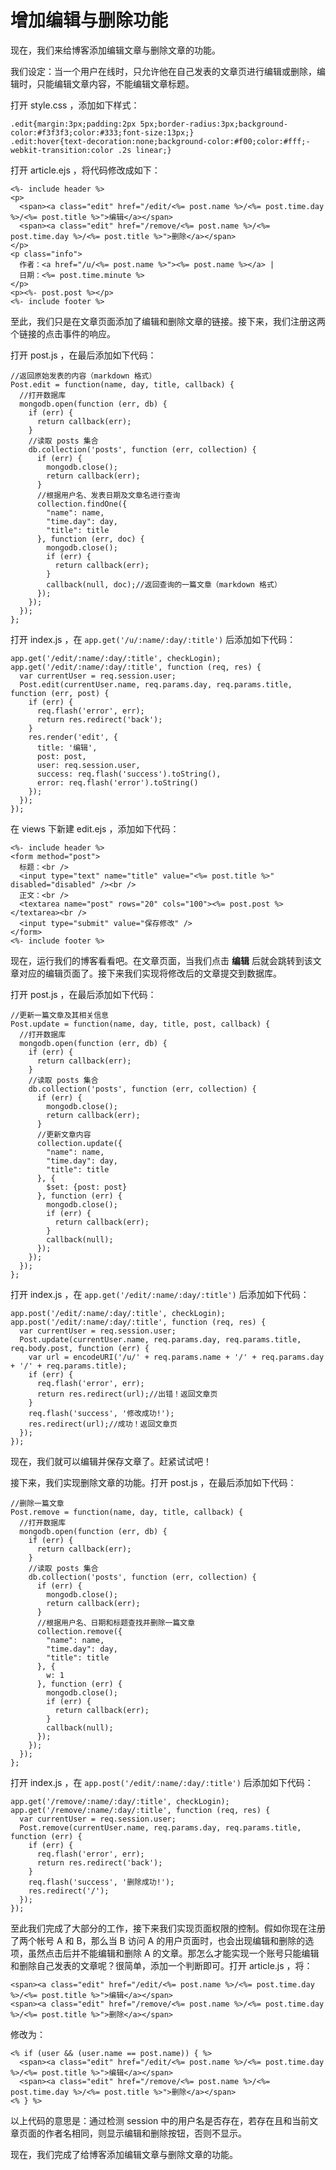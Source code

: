 # 增加编辑与删除功能

现在，我们来给博客添加编辑文章与删除文章的功能。

我们设定：当一个用户在线时，只允许他在自己发表的文章页进行编辑或删除，编辑时，只能编辑文章内容，不能编辑文章标题。

打开 style.css ，添加如下样式：
    
    .edit{margin:3px;padding:2px 5px;border-radius:3px;background-color:#f3f3f3;color:#333;font-size:13px;}
    .edit:hover{text-decoration:none;background-color:#f00;color:#fff;-webkit-transition:color .2s linear;}
    

打开 article.ejs ，将代码修改成如下：
    
    <%- include header %>
    <p>
      <span><a class="edit" href="/edit/<%= post.name %>/<%= post.time.day %>/<%= post.title %>">编辑</a></span>
      <span><a class="edit" href="/remove/<%= post.name %>/<%= post.time.day %>/<%= post.title %>">删除</a></span>
    </p>
    <p class="info">
      作者：<a href="/u/<%= post.name %>"><%= post.name %></a> | 
      日期：<%= post.time.minute %>
    </p>
    <p><%- post.post %></p>
    <%- include footer %>
    

至此，我们只是在文章页面添加了编辑和删除文章的链接。接下来，我们注册这两个链接的点击事件的响应。

打开 post.js ，在最后添加如下代码：
    
    //返回原始发表的内容（markdown 格式）
    Post.edit = function(name, day, title, callback) {
      //打开数据库
      mongodb.open(function (err, db) {
        if (err) {
          return callback(err);
        }
        //读取 posts 集合
        db.collection('posts', function (err, collection) {
          if (err) {
            mongodb.close();
            return callback(err);
          }
          //根据用户名、发表日期及文章名进行查询
          collection.findOne({
            "name": name,
            "time.day": day,
            "title": title
          }, function (err, doc) {
            mongodb.close();
            if (err) {
              return callback(err);
            }
            callback(null, doc);//返回查询的一篇文章（markdown 格式）
          });
        });
      });
    };
    

打开 index.js ，在 `app.get('/u/:name/:day/:title')` 后添加如下代码：
    
    app.get('/edit/:name/:day/:title', checkLogin);
    app.get('/edit/:name/:day/:title', function (req, res) {
      var currentUser = req.session.user;
      Post.edit(currentUser.name, req.params.day, req.params.title, function (err, post) {
        if (err) {
          req.flash('error', err); 
          return res.redirect('back');
        }
        res.render('edit', {
          title: '编辑',
          post: post,
          user: req.session.user,
          success: req.flash('success').toString(),
          error: req.flash('error').toString()
        });
      });
    });
    

在 views 下新建 edit.ejs ，添加如下代码：
    
    <%- include header %>
    <form method="post">
      标题：<br />
      <input type="text" name="title" value="<%= post.title %>" disabled="disabled" /><br />
      正文：<br />
      <textarea name="post" rows="20" cols="100"><%= post.post %></textarea><br />
      <input type="submit" value="保存修改" />
    </form>
    <%- include footer %>
    

现在，运行我们的博客看看吧。在文章页面，当我们点击 **编辑** 后就会跳转到该文章对应的编辑页面了。接下来我们实现将修改后的文章提交到数据库。

打开 post.js ，在最后添加如下代码：
    
    //更新一篇文章及其相关信息
    Post.update = function(name, day, title, post, callback) {
      //打开数据库
      mongodb.open(function (err, db) {
        if (err) {
          return callback(err);
        }
        //读取 posts 集合
        db.collection('posts', function (err, collection) {
          if (err) {
            mongodb.close();
            return callback(err);
          }
          //更新文章内容
          collection.update({
            "name": name,
            "time.day": day,
            "title": title
          }, {
            $set: {post: post}
          }, function (err) {
            mongodb.close();
            if (err) {
              return callback(err);
            }
            callback(null);
          });
        });
      });
    };
    

打开 index.js ，在 `app.get('/edit/:name/:day/:title')` 后添加如下代码：
    
    app.post('/edit/:name/:day/:title', checkLogin);
    app.post('/edit/:name/:day/:title', function (req, res) {
      var currentUser = req.session.user;
      Post.update(currentUser.name, req.params.day, req.params.title, req.body.post, function (err) {
        var url = encodeURI('/u/' + req.params.name + '/' + req.params.day + '/' + req.params.title);
        if (err) {
          req.flash('error', err); 
          return res.redirect(url);//出错！返回文章页
        }
        req.flash('success', '修改成功!');
        res.redirect(url);//成功！返回文章页
      });
    });
    

现在，我们就可以编辑并保存文章了。赶紧试试吧！

接下来，我们实现删除文章的功能。打开 post.js ，在最后添加如下代码：
    
    //删除一篇文章
    Post.remove = function(name, day, title, callback) {
      //打开数据库
      mongodb.open(function (err, db) {
        if (err) {
          return callback(err);
        }
        //读取 posts 集合
        db.collection('posts', function (err, collection) {
          if (err) {
            mongodb.close();
            return callback(err);
          }
          //根据用户名、日期和标题查找并删除一篇文章
          collection.remove({
            "name": name,
            "time.day": day,
            "title": title
          }, {
            w: 1
          }, function (err) {
            mongodb.close();
            if (err) {
              return callback(err);
            }
            callback(null);
          });
        });
      });
    };
    

打开 index.js ，在 `app.post('/edit/:name/:day/:title')` 后添加如下代码：
    
    app.get('/remove/:name/:day/:title', checkLogin);
    app.get('/remove/:name/:day/:title', function (req, res) {
      var currentUser = req.session.user;
      Post.remove(currentUser.name, req.params.day, req.params.title, function (err) {
        if (err) {
          req.flash('error', err); 
          return res.redirect('back');
        }
        req.flash('success', '删除成功!');
        res.redirect('/');
      });
    });
    

至此我们完成了大部分的工作，接下来我们实现页面权限的控制。假如你现在注册了两个帐号 A 和 B，那么当 B 访问 A 的用户页面时，也会出现编辑和删除的选项，虽然点击后并不能编辑和删除 A 的文章。那怎么才能实现一个账号只能编辑和删除自己发表的文章呢？很简单，添加一个判断即可。打开 article.js ，将：
    
    <span><a class="edit" href="/edit/<%= post.name %>/<%= post.time.day %>/<%= post.title %>">编辑</a></span>
    <span><a class="edit" href="/remove/<%= post.name %>/<%= post.time.day %>/<%= post.title %>">删除</a></span>
    

修改为：
    
    <% if (user && (user.name == post.name)) { %>
      <span><a class="edit" href="/edit/<%= post.name %>/<%= post.time.day %>/<%= post.title %>">编辑</a></span>
      <span><a class="edit" href="/remove/<%= post.name %>/<%= post.time.day %>/<%= post.title %>">删除</a></span>
    <% } %>
    

以上代码的意思是：通过检测 session 中的用户名是否存在，若存在且和当前文章页面的作者名相同，则显示编辑和删除按钮，否则不显示。

现在，我们完成了给博客添加编辑文章与删除文章的功能。